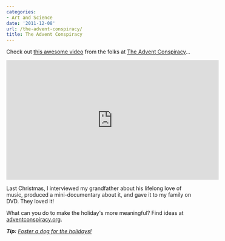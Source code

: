 ```yaml
---
categories:
- Art and Science
date: '2011-12-08'
url: /the-advent-conspiracy/
title: The Advent Conspiracy
---
```


Check out <a href="http://vimeo.com/30556886">this awesome video</a> from the folks at <a href="http://www.adventconspiracy.org/">The Advent Conspiracy</a>...

<iframe class="alignc" src="https://player.vimeo.com/video/30556886?color=f9f2e0" width="560" height="315" frameborder="0" webkitAllowFullScreen mozallowfullscreen allowFullScreen></iframe>

Last Christmas, I interviewed my grandfather about his lifelong love of music, produced a mini-documentary about it, and gave it to my family on DVD. They loved it!

What can you do to make the holiday's more meaningful? Find ideas at <a href="http://www.adventconspiracy.org/">adventconspiracy.org</a>.

<em><strong>Tip:</strong> <a href="https://gomakethings.com/the-most-awesome-gift-in-the-history-of-the-universe/">Foster a dog for the holidays!</a></em>